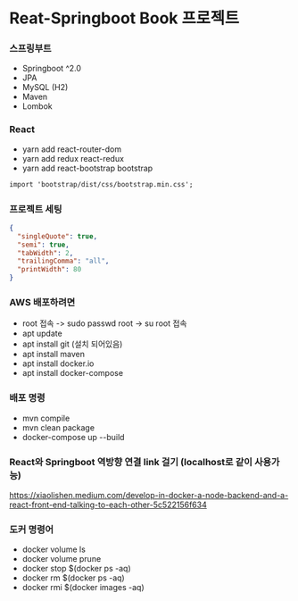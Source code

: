 # Reat-Springboot Book 프로젝트

### 스프링부트

- Springboot ^2.0
- JPA
- MySQL (H2)
- Maven
- Lombok

### React

- yarn add react-router-dom
- yarn add redux react-redux
- yarn add react-bootstrap bootstrap

```txt
import 'bootstrap/dist/css/bootstrap.min.css';
```

### 프로젝트 세팅

```json
{
  "singleQuote": true,
  "semi": true,
  "tabWidth": 2,
  "trailingComma": "all",
  "printWidth": 80
}
```

### AWS 배포하려면

- root 접속 -> sudo passwd root -> su root 접속
- apt update
- apt install git (설치 되어있음)
- apt install maven
- apt install docker.io
- apt install docker-compose



### 배포 명령

- mvn compile
- mvn clean package
- docker-compose up --build

### React와 Springboot 역방향 연결 link 걸기 (localhost로 같이 사용가능)

https://xiaolishen.medium.com/develop-in-docker-a-node-backend-and-a-react-front-end-talking-to-each-other-5c522156f634

### 도커 명령어

- docker volume ls
- docker volume prune
- docker stop $(docker ps -aq)
- docker rm $(docker ps -aq)
- docker rmi $(docker images -aq)
